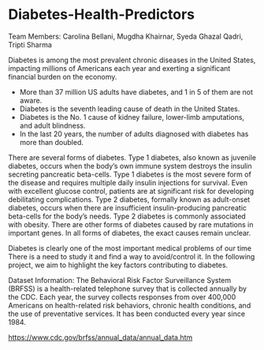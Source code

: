 # Diabetes-Health-Predictors

Team Members: Carolina Bellani, Mugdha Khairnar, Syeda Ghazal Qadri, Tripti Sharma

Diabetes is among the most prevalent chronic diseases in the United States, impacting millions of Americans each year and exerting a significant financial burden on the economy. 
* More than 37 million US adults have diabetes, and 1 in 5 of them are not aware.
* Diabetes is the seventh leading cause of death in the United States.
* Diabetes is the No. 1 cause of kidney failure, lower-limb amputations, and adult blindness.
* In the last 20 years, the number of adults diagnosed with diabetes has more than doubled.

There are several forms of diabetes. Type 1 diabetes, also known as juvenile diabetes, occurs when the body’s own immune system destroys the insulin secreting pancreatic beta-cells. Type 1 diabetes is the most severe form of the disease and requires multiple daily insulin injections for survival. Even with excellent glucose control, patients are at significant risk for developing debilitating complications. Type 2 diabetes, formally known as adult-onset diabetes, occurs when there are insufficient insulin-producing pancreatic beta-cells for the body’s needs. Type 2 diabetes is commonly associated with obesity. There are other forms of diabetes caused by rare mutations in important genes. In all forms of diabetes, the exact causes remain unclear.

Diabetes is clearly one of the most important medical problems of our time There is a need to study it and find a way to avoid/control it. In the following project, we aim to highlight the key factors contributing to diabetes. 

Dataset Information: 
The Behavioral Risk Factor Surveillance System (BRFSS) is a health-related telephone survey that is collected annually by the CDC. Each year, the survey collects responses from over 400,000 Americans on health-related risk behaviors, chronic health conditions, and the use of preventative services. It has been conducted every year since 1984.

https://www.cdc.gov/brfss/annual_data/annual_data.htm
